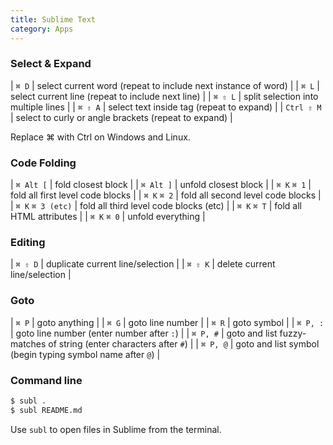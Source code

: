 ```yaml
---
title: Sublime Text
category: Apps
---
```


### Select & Expand

| `⌘ D`       | select current word (repeat to include next instance of word) |
| `⌘ L`       | select current line (repeat to include next line) |
| `⌘ ⇧ L`     | split selection into multiple lines |
| `⌘ ⇧ A`     | select text inside tag (repeat to expand) |
| `Ctrl ⇧ M`  | select to curly or angle brackets (repeat to expand) |

Replace ⌘ with Ctrl on Windows and Linux.

### Code Folding

| `⌘ Alt [`         | fold closest block                     |
| `⌘ Alt ]`         | unfold closest block                   |
| `⌘ K` `⌘ 1`       | fold all first level code blocks       |
| `⌘ K` `⌘ 2`       | fold all second level code blocks      |
| `⌘ K` `⌘ 3 (etc)` | fold all third level code blocks (etc) |
| `⌘ K` `⌘ T`       | fold all HTML attributes               |
| `⌘ K` `⌘ 0`       | unfold everything                      |

### Editing

| `⌘ ⇧ D` | duplicate current line/selection |
| `⌘ ⇧ K` | delete current line/selection |

### Goto

| `⌘ P`         | goto anything |
| `⌘ G`         | goto line number |
| `⌘ R`         | goto symbol |
| `⌘ P, :`      | goto line number (enter number after `:`) |
| `⌘ P, #`      | goto and list fuzzy-matches of string (enter characters after `#`) |
| `⌘ P, @`      | goto and list symbol (begin typing symbol name after `@`) |

### Command line

```sh
$ subl .
$ subl README.md
```

Use `subl` to open files in Sublime from the terminal.
